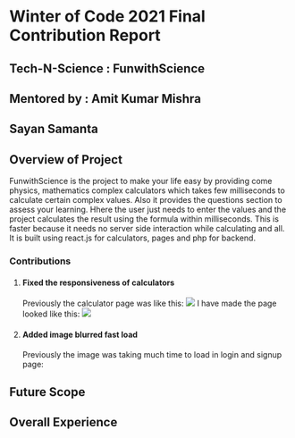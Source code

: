 # Winter of Code 2021 Final Contribution Report

## Tech-N-Science : FunwithScience
## Mentored by : Amit Kumar Mishra
## Sayan Samanta

## Overview of Project
FunwithScience is the project to make your life easy by providing come physics, mathematics complex calculators which takes few milliseconds to calculate certain complex values.
Also it provides the questions section to assess your learning. Hhere the user just needs to enter the values and the project calculates the result using the formula within milliseconds.
This is faster because it needs no server side interaction while calculating and all. It is built using react.js for calculators, pages and php for backend.

### Contributions

<ol>
  <li>
    <h4>Fixed the responsiveness of calculators</h4>
    Previously the calculator page was like this:
    <img src="https://user-images.githubusercontent.com/67837886/150367660-8742354c-3f98-4304-bbf2-2082dbcb216e.png" />
    I have made the page looked like this:
    <img src="https://user-images.githubusercontent.com/67837886/150367832-30eb25bb-af03-4936-a297-2bef69517f01.png" />
  </li>
  <li>
    <h4>Added image blurred fast load</h4>
    Previously the image was taking much time to load in login and signup page:
    
  </li>
</ol>
 
## Future Scope

## Overall Experience
